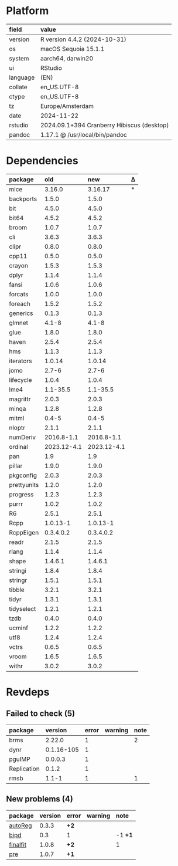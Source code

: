 # Platform

|field    |value                                      |
|:--------|:------------------------------------------|
|version  |R version 4.4.2 (2024-10-31)               |
|os       |macOS Sequoia 15.1.1                       |
|system   |aarch64, darwin20                          |
|ui       |RStudio                                    |
|language |(EN)                                       |
|collate  |en_US.UTF-8                                |
|ctype    |en_US.UTF-8                                |
|tz       |Europe/Amsterdam                           |
|date     |2024-11-22                                 |
|rstudio  |2024.09.1+394 Cranberry Hibiscus (desktop) |
|pandoc   |1.17.1 @ /usr/local/bin/pandoc             |

# Dependencies

|package     |old         |new         |Δ  |
|:-----------|:-----------|:-----------|:--|
|mice        |3.16.0      |3.16.17     |*  |
|backports   |1.5.0       |1.5.0       |   |
|bit         |4.5.0       |4.5.0       |   |
|bit64       |4.5.2       |4.5.2       |   |
|broom       |1.0.7       |1.0.7       |   |
|cli         |3.6.3       |3.6.3       |   |
|clipr       |0.8.0       |0.8.0       |   |
|cpp11       |0.5.0       |0.5.0       |   |
|crayon      |1.5.3       |1.5.3       |   |
|dplyr       |1.1.4       |1.1.4       |   |
|fansi       |1.0.6       |1.0.6       |   |
|forcats     |1.0.0       |1.0.0       |   |
|foreach     |1.5.2       |1.5.2       |   |
|generics    |0.1.3       |0.1.3       |   |
|glmnet      |4.1-8       |4.1-8       |   |
|glue        |1.8.0       |1.8.0       |   |
|haven       |2.5.4       |2.5.4       |   |
|hms         |1.1.3       |1.1.3       |   |
|iterators   |1.0.14      |1.0.14      |   |
|jomo        |2.7-6       |2.7-6       |   |
|lifecycle   |1.0.4       |1.0.4       |   |
|lme4        |1.1-35.5    |1.1-35.5    |   |
|magrittr    |2.0.3       |2.0.3       |   |
|minqa       |1.2.8       |1.2.8       |   |
|mitml       |0.4-5       |0.4-5       |   |
|nloptr      |2.1.1       |2.1.1       |   |
|numDeriv    |2016.8-1.1  |2016.8-1.1  |   |
|ordinal     |2023.12-4.1 |2023.12-4.1 |   |
|pan         |1.9         |1.9         |   |
|pillar      |1.9.0       |1.9.0       |   |
|pkgconfig   |2.0.3       |2.0.3       |   |
|prettyunits |1.2.0       |1.2.0       |   |
|progress    |1.2.3       |1.2.3       |   |
|purrr       |1.0.2       |1.0.2       |   |
|R6          |2.5.1       |2.5.1       |   |
|Rcpp        |1.0.13-1    |1.0.13-1    |   |
|RcppEigen   |0.3.4.0.2   |0.3.4.0.2   |   |
|readr       |2.1.5       |2.1.5       |   |
|rlang       |1.1.4       |1.1.4       |   |
|shape       |1.4.6.1     |1.4.6.1     |   |
|stringi     |1.8.4       |1.8.4       |   |
|stringr     |1.5.1       |1.5.1       |   |
|tibble      |3.2.1       |3.2.1       |   |
|tidyr       |1.3.1       |1.3.1       |   |
|tidyselect  |1.2.1       |1.2.1       |   |
|tzdb        |0.4.0       |0.4.0       |   |
|ucminf      |1.2.2       |1.2.2       |   |
|utf8        |1.2.4       |1.2.4       |   |
|vctrs       |0.6.5       |0.6.5       |   |
|vroom       |1.6.5       |1.6.5       |   |
|withr       |3.0.2       |3.0.2       |   |

# Revdeps

## Failed to check (5)

|package     |version    |error |warning |note |
|:-----------|:----------|:-----|:-------|:----|
|brms        |2.22.0     |1     |        |2    | Unrelated to mice
|dynr        |0.1.16-105 |1     |        |     | Unrelated to mice
|pguIMP      |0.0.0.3    |1     |        |     | Unrelated to mice
|Replication |0.1.2      |1     |        |     | Unrelated to mice
|rmsb        |1.1-1      |1     |        |1    | Unrelated to mice

## New problems (4)

|package  |version |error  |warning |note      |
|:--------|:-------|:------|:-------|:---------|
|[autoReg](problems.md#autoreg)|0.3.3   |__+2__ |        |          |  Informed the maintainer, asked for repair
|[bipd](problems.md#bipd)|0.3     |1      |        |-1 __+1__ |  Does not run because of different CPU's
|[finalfit](problems.md#finalfit)|1.0.8   |__+2__ |        |1         | Same error as autoreg, possibly related
|[pre](problems.md#pre)|1.0.7   |__+1__ |        |          | Unrelated to mice

